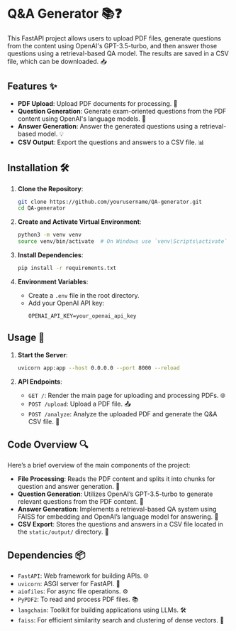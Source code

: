 # Q&A Generator 📚❓

This FastAPI project allows users to upload PDF files, generate questions from the content using OpenAI's GPT-3.5-turbo, and then answer those questions using a retrieval-based QA model. The results are saved in a CSV file, which can be downloaded. 📥

## Features ✨

- **PDF Upload**: Upload PDF documents for processing. 📄
- **Question Generation**: Generate exam-oriented questions from the PDF content using OpenAI's language models. 📝
- **Answer Generation**: Answer the generated questions using a retrieval-based model. 💡
- **CSV Output**: Export the questions and answers to a CSV file. 📊

## Installation 🛠️

1. **Clone the Repository**:
   ```bash
   git clone https://github.com/yourusername/QA-generator.git
   cd QA-generator
   ```

2. **Create and Activate Virtual Environment**:
   ```bash
   python3 -m venv venv
   source venv/bin/activate  # On Windows use `venv\Scripts\activate`
   ```

3. **Install Dependencies**:
   ```bash
   pip install -r requirements.txt
   ```

4. **Environment Variables**:
   - Create a `.env` file in the root directory.
   - Add your OpenAI API key:
     ```
     OPENAI_API_KEY=your_openai_api_key
     ```

## Usage 🚀

1. **Start the Server**:
   ```bash
   uvicorn app:app --host 0.0.0.0 --port 8000 --reload
   ```

2. **API Endpoints**:
   - `GET /`: Render the main page for uploading and processing PDFs. 🌐
   - `POST /upload`: Upload a PDF file. 📤
   - `POST /analyze`: Analyze the uploaded PDF and generate the Q&A CSV file. 🧐

## Code Overview 🔍

Here’s a brief overview of the main components of the project:

- **File Processing**: Reads the PDF content and splits it into chunks for question and answer generation. 🔨
- **Question Generation**: Utilizes OpenAI’s GPT-3.5-turbo to generate relevant questions from the PDF content. 🤖
- **Answer Generation**: Implements a retrieval-based QA system using FAISS for embedding and OpenAI’s language model for answering. 💬
- **CSV Export**: Stores the questions and answers in a CSV file located in the `static/output/` directory. 📂

## Dependencies 📦

- `FastAPI`: Web framework for building APIs. 🌐
- `uvicorn`: ASGI server for FastAPI. 🚀
- `aiofiles`: For async file operations. ⚙️
- `PyPDF2`: To read and process PDF files. 📚
- `langchain`: Toolkit for building applications using LLMs. 🛠️
- `faiss`: For efficient similarity search and clustering of dense vectors. 🧠
